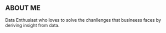 ## ABOUT ME
Data Enthusiast who loves to solve the chanllenges that busineess faces by deriving insight from data.
